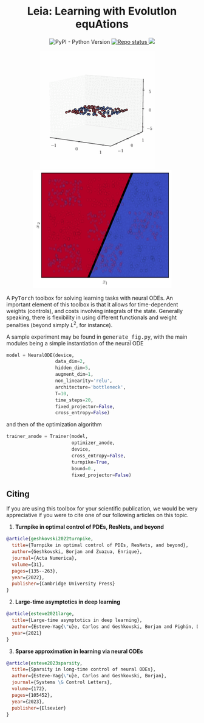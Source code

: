 <!-- Title -->
<h1 align="center">
  Leia: Learning with EvolutIon equAtions
</h1>

<!-- Information badges -->
<p align="center">
  <img alt="PyPI - Python Version" src="https://img.shields.io/pypi/pyversions/dedalus">
  <a href="https://www.repostatus.org/#concept">
    <img alt="Repo status" src="https://www.repostatus.org/badges/latest/concept.svg" />
  </a>
  <a href="https://doi.org/10.1017/S0962492922000046">
  <img src="https://zenodo.org/badge/DOI/10.1017/S0962492922000046.svg">
  </a>
</p>

<p align="center">
  <img src="videos/traj.gif" alt="animated" width="302", height="311"/>
  &nbsp;
  &nbsp;
  &nbsp;
  <img src="videos/gen.gif" alt="animated" width="365", height="311"/>
</p>

A <tt>PyTorch</tt> toolbox for solving learning tasks with neural ODEs. An important element of this toolbox is that it allows for time-dependent weights (controls), and costs involving integrals of the state. Generally speaking, there is flexibility in using different functionals and weight penalties (beyond simply $L^2$, for instance).

A sample experiment may be found in <tt>generate_fig.py</tt>, with the main modules being a simple instantiation of the neural ODE

```python
model = NeuralODE(device, 
                  data_dim=2, 
                  hidden_dim=5, 
                  augment_dim=1, 
                  non_linearity='relu',
                  architecture='bottleneck', 
                  T=10, 
                  time_steps=20, 
                  fixed_projector=False, 
                  cross_entropy=False)
```
and then of the optimization algorithm

```python
trainer_anode = Trainer(model, 
                        optimizer_anode, 
                        device, 
                        cross_entropy=False, 
                        turnpike=True,
                        bound=0., 
                        fixed_projector=False)
```

## Citing 

If you are using this toolbox for your scientific publication, we would be very appreciative if you were to cite one of our following articles on this topic.

1. **Turnpike in optimal control of PDEs, ResNets, and beyond**

```bibtex
@article{geshkovski2022turnpike,
  title={Turnpike in optimal control of PDEs, ResNets, and beyond},
  author={Geshkovski, Borjan and Zuazua, Enrique},
  journal={Acta Numerica},
  volume={31},
  pages={135--263},
  year={2022},
  publisher={Cambridge University Press}
}
```

2. **Large-time asymptotics in deep learning**

```bibtex
@article{esteve2021large,
  title={Large-time asymptotics in deep learning},
  author={Esteve-Yag{\"u}e, Carlos and Geshkovski, Borjan and Pighin, Dario and Zuazua, Enrique},
  year={2021}
}
```

3. **Sparse approximation in learning via neural ODEs**

```bibtex
@article{esteve2023sparsity,
  title={Sparsity in long-time control of neural ODEs},
  author={Esteve-Yag{\"u}e, Carlos and Geshkovski, Borjan},
  journal={Systems \& Control Letters},
  volume={172},
  pages={105452},
  year={2023},
  publisher={Elsevier}
}
```

<!-- ## Improvements

The toolbox can be improved by further adding the following functionalities: 
- Weight clipping for bottleneck architectures to ensure $L^1$ and $L^\infty$ constraints.
- Time-dependent weights for non-uniform time-stepping. -->

